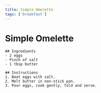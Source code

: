 ```yaml
---
title: Simple Omelette
tags: ['breakfast']
---
```


# Simple Omelette


    ## Ingredients
    - 2 eggs  
    - Pinch of salt  
    - 1 tbsp butter  

    ## Instructions
    1. Beat eggs with salt.  
    2. Melt butter in non‑stick pan.  
    3. Pour eggs, cook gently, fold and serve.

